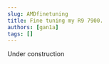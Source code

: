 ```yaml
---
slug: AMDfinetuning
title: Fine tuning my R9 7900.
authors: [gan1a]
tags: []
---
```


Under construction
